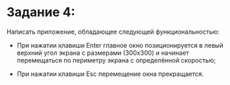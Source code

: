 # Задание 4:

Написать приложение, обладающее следующей функциональностью:

- При нажатии клавиши Enter главное окно позиционируется в 
левый верхний угол экрана с размерами (300х300) и начинает 
перемещаться по периметру экрана с определённой скоростью;

- При нажатии клавиши Esc перемещение окна прекращается. 
